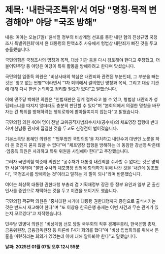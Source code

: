 # **제목: '내란국조특위'서 여당 "명칭·목적 변경해야" 야당 "국조 방해"**

  내용: 여야는 오늘(7일) '윤석열 정부의 비상계엄 선포를 통한 내란 혐의 진상규명 국정조사 특별위원회'에서 윤 대통령의 탄핵소추 사유에서 형법상 내란죄가 빠진 것을 두고 충돌했습니다.

국민의힘은 국정조사의 명칭과 목적, 대상 기관 등을 다시 검토해야 한다고 주장했고, 더불어민주당 등 야당은 여당이 특위 활동을 방해하려고 한다며 맞섰습니다.

국민의힘 임종득 의원은 "비상사태의 핵심은 내란죄와 관련된 부분인데, 그 부분을 빼는 것은 '앙꼬 없는 찐빵'"이라면서 "1차 회의에서 결의했던 명칭과 목적, 그리고 대상 기관에 대해 다시 한번 논의하고 정리할 필요가 있다"고 말했습니다.

이에 민주당 백혜련 의원은 "헌법재판은 징계 절차라고 볼 수 있고, 형법상 내란죄가 성립되느냐를 따지지 않더라도 충분히 판단할 수 있다"며 "본회의에서 의결한 명칭을 바꾸자는 건 특위를 방해하려는 행위로밖에 받아들여지지 않는다"고 밝혔습니다.

국민의힘 의원 40여 명이 전날 고위공직자범죄수사처(공수처)의 체포영장 집행에 반대하며 한남동 관저에 집결한 것을 두고도 신경전이 벌어졌습니다.

기본소득당 용혜인 의원은 "'법무법인 국민의힘'을 자처하고 내란수괴 대변인 노릇을 하러 온 것인지 묻지 않을 수 없다"며 "체포영장 집행을 방해하는 데 동참한 강선영·박준태·임종득 의원은 사과하고 특위 위원을 사임해야 한다"고 주장했습니다.

그러자 국민의힘 박준태 의원은 "공수처가 대통령 내란죄를 수사할 수 없다는 것은 명백한 사실"이라며 "불법 수사와 체포영장 집행에 항의하기 위해 나간 것을 '내란에 동조했다', '국정조사를 방해하는 것'이라고 말하는 게 말이 되나"라며 반문했습니다.

여야는 최상목 대통령 권한대행 부총리 겸 기획재정부 장관 등 정부 요인과 일부 군 출신 인사를 증인으로 채택하는 것을 두고 이견을 보이기도 했습니다.

국민의힘 곽규택 의원은 "중차대한 시기에 대통령 권한대행까지 증인으로 출석시키는 것은 반드시 재고해야 한다"며 "또 이창용 한국은행 총재는 이번 사건과 무슨 관계가 있는지 모르겠다"고 지적했습니다.

민주당 민병덕 의원은 "비상계엄 선포 당일 국무회의 직후 경제부총리, 한국은행 총재, 금융위원장, 금융감독원장 등 이른바 F4가 회의를 했다"며 "비상 입법회의를 위해서 돈줄을 마련하라는 회의가 있었는데 이에 대해 알아봐야 한다"고 말했습니다.

  **날짜: 2025년 01월 07일 오후 12시 55분**